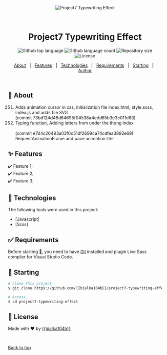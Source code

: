 <div align="center" id="top"> 
  <img src="./.github/app.gif" alt="Project7 Typewriting Effect" />

  &#xa0;

  <!-- <a href="https://project7typewritingeffect.netlify.app">Demo</a> -->
</div>

<h1 align="center">Project7 Typewriting Effect</h1>

<p align="center">
  <img alt="Github top language" src="https://img.shields.io/github/languages/top/{{bialka104b}}/project7-typewriting-effect?color=56BEB8">

  <img alt="Github language count" src="https://img.shields.io/github/languages/count/{{bialka104b}}/project7-typewriting-effect?color=56BEB8">

  <img alt="Repository size" src="https://img.shields.io/github/repo-size/{{bialka104b}}/project7-typewriting-effect?color=56BEB8">

  <img alt="License" src="https://img.shields.io/github/license/{{bialka104b}}/project7-typewriting-effect?color=56BEB8">

</p>

<!-- Status -->

<!-- <h4 align="center"> 
	🚧  Project7 Typewriting Effect 🚀 Under construction...  🚧
</h4> 

<hr> -->

<p align="center">
  <a href="#dart-about">About</a> &#xa0; | &#xa0; 
  <a href="#sparkles-features">Features</a> &#xa0; | &#xa0;
  <a href="#rocket-technologies">Technologies</a> &#xa0; | &#xa0;
  <a href="#white_check_mark-requirements">Requirements</a> &#xa0; | &#xa0;
  <a href="#checkered_flag-starting">Starting</a> &#xa0; | &#xa0;
  <!-- <a href="#memo-license">License</a> &#xa0; | &#xa0; -->
  <a href="https://github.com/{{bialka104b}}" target="_blank">Author</a>
</p>

<br>

## :dart: About ##
<ol start=251>
<li>Adds animation cursor in css, initialization file index.html, style.scss, index.js and adds file SVG<br>
<span>(commit 73bd124d48d64695f04538a4edd65b3e3e011d63)</span>
</li>
<li> Typing function, Adding letters from under the thong index</li>
<br><span>(commit e7d4c20493a03f0c51df2699ca74cdfea3892e69)</span></li>
RequestAnimationFrame and pace animation liter
<br><span></span></li>
</ol>

## :sparkles: Features ##

:heavy_check_mark: Feature 1;\
:heavy_check_mark: Feature 2;\
:heavy_check_mark: Feature 3;

## :rocket: Technologies ##

The following tools were used in this project:

- [Javascript]
- [Scss]
<!-- - [Node.js](https://nodejs.org/en/) -->

## :white_check_mark: Requirements ##

Before starting :checkered_flag:, you need to have [Git](https://git-scm.com) installed and plugin Live Sass compiler for Visual Studio Code.

## :checkered_flag: Starting ##

```bash
# Clone this project
$ git clone https://github.com/{{bialka104b}}/project7-typewriting-effect

# Access
$ cd project7-typewriting-effect

```

## :memo: License ##


Made with :heart: by <a href="https://github.com/{{bialka104b}}" target="_blank">{{bialka104b}}</a>

&#xa0;

<a href="#top">Back to top</a>

